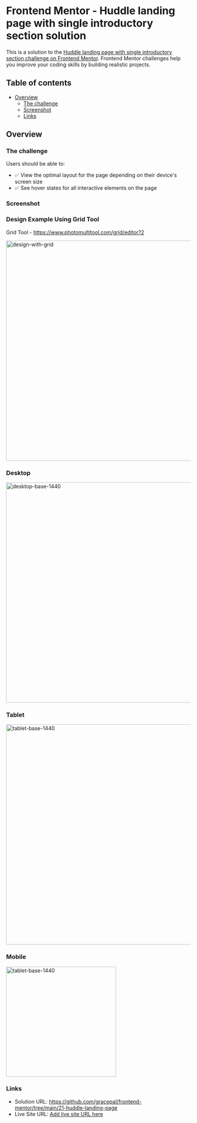 # Frontend Mentor - Huddle landing page with single introductory section solution

This is a solution to the [Huddle landing page with single introductory section challenge on Frontend Mentor](https://www.frontendmentor.io/challenges/huddle-landing-page-with-a-single-introductory-section-B_2Wvxgi0). Frontend Mentor challenges help you improve your coding skills by building realistic projects.

## Table of contents

- [Overview](#overview)
  - [The challenge](#the-challenge)
  - [Screenshot](#screenshot)
  - [Links](#links)

## Overview

### The challenge

Users should be able to:

- ✅ View the optimal layout for the page depending on their device's screen size
- ✅ See hover states for all interactive elements on the page

### Screenshot

### Design Example Using Grid Tool

Grid Tool - https://www.photomultitool.com/grid/editor?2

<img src="https://github.com/gracepal/frontend-mentor/assets/131278381/a62d6e94-6127-4314-be31-6cac1e48bb30" alt="design-with-grid" width="600">

### Desktop

<img src="https://github.com/gracepal/frontend-mentor/assets/131278381/f1b933e5-e288-4007-99d5-c6133098af78" alt="desktop-base-1440" width="600">

### Tablet

<img src="https://github.com/gracepal/frontend-mentor/assets/131278381/1bc3e227-6310-46cc-b78d-702163488a2d" alt="tablet-base-1440" width="600">

### Mobile

<img src="https://github.com/gracepal/frontend-mentor/assets/131278381/5db3d447-88aa-4726-af8b-a82078a2d6e8" alt="tablet-base-1440" width="300">

### Links

- Solution URL: https://github.com/gracepal/frontend-mentor/tree/main/21-huddle-landing-page
- Live Site URL: [Add live site URL here](https://your-live-site-url.com)
